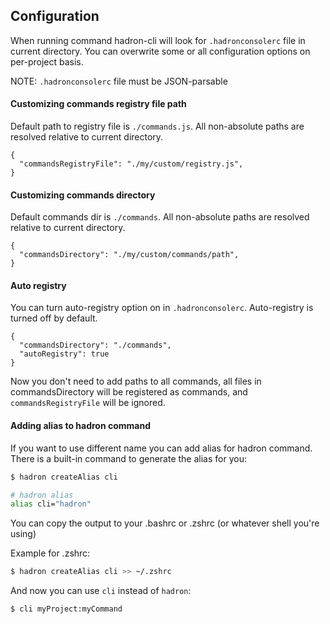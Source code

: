 ## Configuration
When running command hadron-cli will look for `.hadronconsolerc` file in current directory. You can overwrite some or all configuration options on per-project basis.

NOTE: `.hadronconsolerc` file must be JSON-parsable

#### Customizing commands registry file path
Default path to registry file is `./commands.js`. All non-absolute paths are resolved relative to current directory.
```
{
  "commandsRegistryFile": "./my/custom/registry.js",
}
```

#### Customizing commands directory
Default commands dir is `./commands`. All non-absolute paths are resolved relative to current directory.
```
{
  "commandsDirectory": "./my/custom/commands/path",
}
```

#### Auto registry
You can turn auto-registry option on in `.hadronconsolerc`. Auto-registry is turned off by default.
```
{
  "commandsDirectory": "./commands",
  "autoRegistry": true
}
```
Now you don't need to add paths to all commands, all files in commandsDirectory will be registered as commands, and `commandsRegistryFile` will be ignored.

#### Adding alias to hadron command
If you want to use different name you can add alias for hadron command. There is a built-in command to generate the alias for you:

```bash
$ hadron createAlias cli

# hadron alias
alias cli="hadron"

```

You can copy the output to your .bashrc or .zshrc (or whatever shell you're using)

Example for .zshrc:
```bash
$ hadron createAlias cli >> ~/.zshrc
```

And now you can use `cli` instead of `hadron`:
```bash
$ cli myProject:myCommand
```